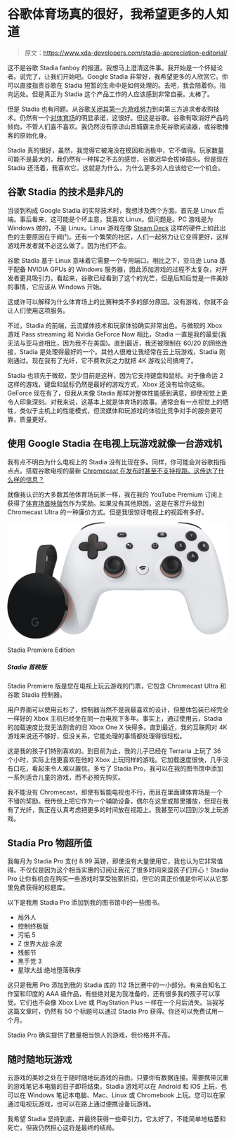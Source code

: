 # 谷歌体育场真的很好，我希望更多的人知道

> 原文：<https://www.xda-developers.com/stadia-appreciation-editorial/>

这不是谷歌 Stadia fanboy 的报道。我想马上澄清这件事。我开始是一个怀疑论者。说完了，让我们开始吧。Google Stadia 非常好，我希望更多的人欣赏它。你可以直接指责谷歌在 Stadia 短暂的生命中是如何处理的。去吧，我会陪着你。指向远处。但是真正为 Stadia 这个产品工作的人应该感到非常自豪。太棒了。

但是 Stadia 也有问题。从谷歌[关闭其第一方游戏努力](https://www.xda-developers.com/google-stadia-shuts-down-in-house-game-studios/)到向第三方追求者收购技术。仍然有一个[对体育场](https://www.xda-developers.com/google-stadia-alive-and-well-despite-recent-struggles/)的明显承诺，这很好。但这是谷歌。谷歌有取消好产品的倾向，不管人们喜不喜欢。我仍然没有原谅山景城霸主杀死谷歌阅读器，或谷歌播客的原始化身。

Stadia 真的很好，虽然，我觉得它被淹没在模因和消极中，它不值得。玩家数量可能不是最大的，我仍然有一种挥之不去的感觉，谷歌迟早会拔掉插头。但是现在 Stadia 还活着，我喜欢它。这就是为什么，为什么更多的人应该给它一个机会。

## 谷歌 Stadia 的技术是非凡的

当谈到构成 Google Stadia 的实际技术时，我想涉及两个方面。首先是 Linux 后端。事后看来，这可能是个坏主意，我喜欢 Linux。但问题是。PC 游戏是为 Windows 做的，不是 Linux。Linux 游戏在像 [Steam Deck](https://www.xda-developers.com/valve-steam-deck-unboxing/) 这样的硬件上如此出色的主要原因在于阀门。还有一个繁荣的社区，人们一起努力让它变得更好，这样游戏开发者就不必这么做了。因为他们不会。

谷歌 Stadia 基于 Linux 意味着它需要一个专用端口。相比之下，亚马逊 Luna 基于配备 NVIDIA GPUs 的 Windows 服务器，因此添加游戏的过程不太复杂，对开发者更具吸引力。看起来，谷歌已经看到了这个的光芒，但是后知后觉是一件美妙的事情，它应该从 Windows 开始。

这或许可以解释为什么体育场上的比赛种类不多的部分原因。没有游戏，你就不会让人们使用这项服务。

不过，Stadia 的前端，云流媒体技术和玩家体验确实非常出色。与微软的 Xbox 游戏 Pass streaming 和 Nvidia GeForce Now 相比，Stadia 一直是我的最爱(我无法与亚马逊相比，因为我不在美国)。直到最近，我还被限制在 60/20 的网络连接，Stadia 是处理得最好的一个。其他人很难让我经常在云上玩游戏，Stadia 刚刚通过。现在我有了光纤，它不费吹灰之力就把 4K 游戏公司搞垮了。

Stadia 也领先于微软，至少目前是这样，因为它支持键盘和鼠标。对于像命运 2 这样的游戏，键盘和鼠标仍然是最好的游戏方式，Xbox 还没有给你这些。GeForce 现在有了，但我从未像 Stadia 那样对整体性能感到满意，即使视觉上更令人印象深刻。对我来说，这基本上就是体育场的故事。通常会有一点视觉上的牺牲，类似于主机上的性能模式，但流媒体和玩游戏的体验比竞争对手的服务更可靠，质量更好。

## 使用 Google Stadia 在电视上玩游戏就像一台游戏机

我有点不明白为什么电视上的 Stadia 没有比现在多。同样，你可能会对谷歌指指点点。搭载谷歌电视的最新 [Chromecast 在发布时甚至不支持视距。这传达了什么样的信息？](https://www.xda-developers.com/chromecast-with-google-tv-still-great/)

就像我认识的大多数其他体育场玩家一样，我在我的 YouTube Premium 订阅上获得了[体育场首映版](https://redirect.viglink.com?u=https%3A%2F%2Fstore.google.com%2Fgb%2Fproduct%2Fstadia_premiere_edition&key=c253a561fbe84b0cd1cd9012f5136c6e&opt=false&cuid=8bce6801-31c7-48a1-87bb-70d6160bf393)包作为奖励。如果没有其他原因，这是在客厅升级到 Chromecast Ultra 的一种廉价方式。但是我很惊讶电视上的视距有多好。

 <picture>![The Stadia Premiere Edition bundle gives you access to everything you need to start your cloud gaming journey, and it's currently available for just $22.22.](img/4bbb3c8ecfc083b9b33294e66bad5b3f.png)</picture> 

Stadia Premiere Edition

##### Stadia 首映版

Stadia Premiere 版是您在电视上玩云游戏的门票，它包含 Chromecast Ultra 和谷歌 Stadia 控制器。

用户界面可以使用云杉了，控制器当然不是我最喜欢的设计，但整体包装已经完全一样好的 Xbox 主机已经坐在同一台电视下多年。事实上，通过使用云，Stadia 的加载速度比我无法割舍的旧 Xbox One X 快得多。直到最近，我的互联网对 4K 游戏来说还不够好，但没关系，它能处理的事情都处理得很轻松。

这是我的孩子们特别喜欢的。到目前为止，我的儿子已经在 Terraria 上玩了 36 个小时，实际上他更喜欢在他的 Xbox 上玩同样的游戏。它加载速度很快，几乎没有口吃，看起来令人难以置信。多亏了 Stadia Pro，我可以在我的图书馆中添加一系列适合儿童的游戏，而不必预先购买。

我不能没有 Chromecast，即使有智能电视也不行，而且在里面建体育场是一个不错的奖励。我传统上把它作为一个辅助设备，偶尔在这里或那里播放，但现在我有了光纤，我正在认真考虑把更多的时间放在视距上。我甚至可以回到沙发上玩游戏。

## Stadia Pro 物超所值

我每月为 Stadia Pro 支付 8.99 英镑，即使没有大量使用它，我也认为它非常值得。不仅仅是因为这个相当实惠的订阅让我花了很多时间来逗孩子们开心！Stadia Pro 让你有机会在购买一些游戏时享受独家折扣，但它的真正价值是你可以从它那里免费获得的标题库。

以下是我用 Stadia Pro 添加到我的图书馆中的一些图书。

*   局外人
*   控制终极版
*   污垢 5
*   Z 世界大战:余波
*   残骸节
*   黑手党 3
*   星球大战:绝地堕落秩序

这只是我用 Pro 添加到我的 Stadia 库的 112 场比赛中的一小部分。有来自知名工作室和印度的 AAA 级作品，有些绝对是为我准备的，还有很多我的孩子可以享受。它们也不会像 Xbox Live 或 PlayStation Plus 一样在一个月后消失。当我写这篇文章时，仍然有 50 个标题可以通过 Stadia Pro 获得。你还可以免费试用一个月。

Stadia Pro 确实提供了数量相当惊人的游戏，但价格并不高。

## 随时随地玩游戏

云游戏的美妙之处在于随时随地玩游戏的自由。只要你有数据连接。需要携带沉重的游戏笔记本电脑的日子即将结束。Stadia 游戏可以在 Android 和 iOS 上玩，也可以在 Windows 笔记本电脑、Mac、Linux 或 Chromebook 上玩。您可以在家通过电视玩游戏，也可以在路上通过便携设备玩游戏。

我希望 Stadia 坚持到底，并最终获得一些牵引力。它太好了，不能简单地枯萎和死亡，但我仍然担心这将是最终的结局。